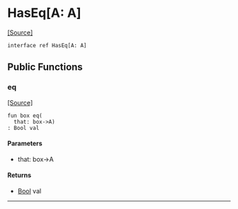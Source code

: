 # HasEq\[A: A\]
<span class="source-link">[[Source]](src/builtin/compare.md#L-0-15)</span>
```pony
interface ref HasEq[A: A]
```

## Public Functions

### eq
<span class="source-link">[[Source]](src/builtin/compare.md#L-0-16)</span>


```pony
fun box eq(
  that: box->A)
: Bool val
```
#### Parameters

*   that: box->A

#### Returns

* [Bool](builtin-Bool.md) val

---

